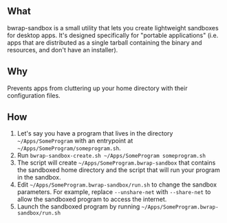 ## What
bwrap-sandbox is a small utility that lets you create lightweight sandboxes
for desktop apps.
It's designed specifically for "portable applications"
(i.e. apps that are distributed as a single tarball
containing the binary and resources, and don't have an installer).

## Why
Prevents apps from cluttering up your home directory with their
configuration files.

## How
1. Let's say you have a program that lives in the directory `~/Apps/SomeProgram`
with an entrypoint at `~/Apps/SomeProgram/someprogram.sh`.
1. Run `bwrap-sandbox-create.sh ~/Apps/SomeProgram someprogram.sh`
1. The script will create `~/Apps/SomeProgram.bwrap-sandbox`
that contains the sandboxed home directory and the script that will run
your program in the sandbox.
1. Edit `~/Apps/SomeProgram.bwrap-sandbox/run.sh` to change the sandbox
parameters. For example, replace `--unshare-net` with `--share-net` to
allow the sandboxed program to access the internet.
1. Launch the sandboxed program by running
`~/Apps/SomeProgram.bwrap-sandbox/run.sh`
